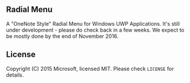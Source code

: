## Radial Menu
A "OneNote Style" Radial Menu for Windows UWP Applications. It's still under development - please do check back in a few weeks. We expect to be mostly done by the end of November 2016.

## License
Copyright (C) 2015 Microsoft, licensed MIT. Please check `LICENSE` for details.
